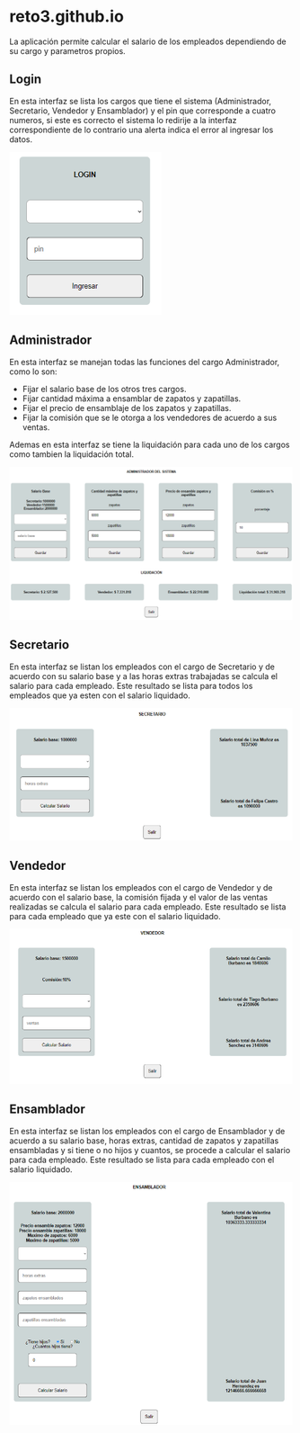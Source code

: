 # reto3.github.io
La aplicación permite calcular el salario de los empleados dependiendo de su cargo y parametros propios.

## Login
En esta interfaz se lista los cargos que tiene el sistema (Administrador, Secretario, Vendedor y Ensamblador) 
y el pin que corresponde a cuatro numeros, si este es correcto el sistema lo redirije 
a la interfaz correspondiente de lo contrario una alerta indica el error al ingresar los datos.

![](https://github.com/CamiloBurbano82/reto3.github.io/blob/camilo/images/login.png)

## Administrador
En esta interfaz se manejan todas las funciones del cargo Administrador, como lo son: 
- Fijar el salario base de los otros tres cargos.
- Fijar cantidad máxima a ensamblar de zapatos y zapatillas.
- Fijar el precio de ensamblaje de los zapatos y zapatillas.
- Fijar la comisión que se le otorga a los vendedores de acuerdo a sus ventas.

Ademas en esta interfaz se tiene la liquidación para cada uno de los cargos como tambien la liquidación total.

![](https://github.com/CamiloBurbano82/reto3.github.io/blob/camilo/images/administrador3.png)

## Secretario
En esta interfaz se listan los empleados con el cargo de Secretario y de acuerdo con su salario base y a las horas extras trabajadas
se calcula el salario para cada empleado. Este resultado se lista para todos los empleados que ya esten 
con el salario liquidado.

![](https://github.com/CamiloBurbano82/reto3.github.io/blob/camilo/images/secretario2.png)

## Vendedor
En esta interfaz se listan los empleados con el cargo de Vendedor y de acuerdo con el salario base, 
la comisión fijada y el valor de las ventas realizadas se calcula el salario para cada empleado. Este
resultado se lista para cada empleado que ya este con el salario liquidado.


![](https://github.com/CamiloBurbano82/reto3.github.io/blob/camilo/images/vendedor2.png)

## Ensamblador
En esta interfaz se listan los empleados con el cargo de Ensamblador y de acuerdo a su salario base,
horas extras, cantidad de zapatos y zapatillas ensambladas y si tiene o no hijos y cuantos, 
se procede a calcular el salario para cada empleado. Este resultado se lista para cada empleado con 
el salario liquidado.

![](https://github.com/CamiloBurbano82/reto3.github.io/blob/camilo/images/ensamblador2.png)
